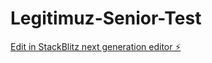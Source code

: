 # Legitimuz-Senior-Test

[Edit in StackBlitz next generation editor ⚡️](https://stackblitz.com/~/github.com/JaumDarkz/Legitimuz-Senior-Test)